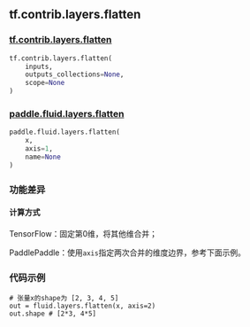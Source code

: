 ## tf.contrib.layers.flatten

### [tf.contrib.layers.flatten](https://www.tensorflow.org/api_docs/python/tf/contrib/layers/flatten)

```python
tf.contrib.layers.flatten(
    inputs,
    outputs_collections=None,
    scope=None
)
```

### [paddle.fluid.layers.flatten](http://paddlepaddle.org/documentation/docs/zh/1.4/api_cn/layers_cn.html#flatten)

```python
paddle.fluid.layers.flatten(
    x, 
    axis=1, 
    name=None
)
```

### 功能差异

#### 计算方式

TensorFlow：固定第0维，将其他维合并；  

PaddlePaddle：使用`axis`指定两次合并的维度边界，参考下面示例。

### 代码示例
```
# 张量x的shape为 [2, 3, 4, 5]
out = fluid.layers.flatten(x, axis=2)
out.shape # [2*3, 4*5]

```
